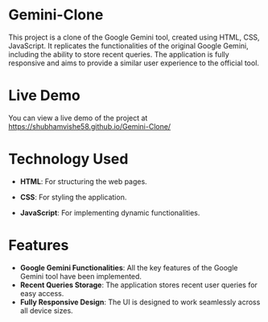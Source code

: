 # Gemini-Clone
This project is a clone of the Google Gemini tool, created using HTML, CSS, JavaScript. It replicates the functionalities of the original Google Gemini, including the ability to store recent queries. The application is fully responsive and aims to provide a similar user experience to the official tool.

# Live Demo
You can view a live demo of the project at 
https://shubhamvishe58.github.io/Gemini-Clone/

# Technology Used
- **HTML**: For structuring the web pages.
* **CSS**: For styling the application.
+ **JavaScript**: For implementing dynamic functionalities.

# Features
- **Google Gemini Functionalities**: All the key features of the Google Gemini tool have been implemented.
- **Recent Queries Storage**: The application stores recent user queries for easy access.
- **Fully Responsive Design**: The UI is designed to work seamlessly across all device sizes.
